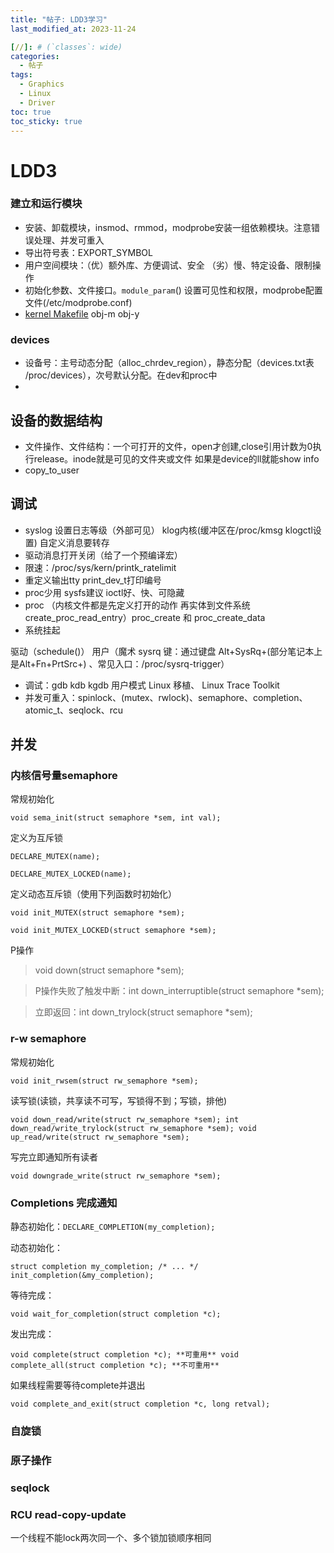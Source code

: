 ```yaml
---
title: "帖子: LDD3学习"
last_modified_at: 2023-11-24

[//]: # (`classes`: wide)
categories:
  - 帖子
tags:
  - Graphics
  - Linux
  - Driver
toc: true
toc_sticky: true
--- 
```


# LDD3

### 建立和运行模块
* 安装、卸载模块，insmod、rmmod，modprobe安装一组依赖模块。注意错误处理、并发可重入
* 导出符号表：EXPORT_SYMBOL
* 用户空间模块：（优）额外库、方便调试、安全 （劣）慢、特定设备、限制操作
* 初始化参数、文件接口。`module_param`() 设置可见性和权限，modprobe配置文件(/etc/modprobe.conf)
* [kernel Makefile](https://github.com/torvalds/linux/blob/master/Documentation/kbuild/makefiles.rst) obj-m obj-y


### devices
* 设备号：主号动态分配（alloc_chrdev_region），静态分配（devices.txt表 /proc/devices），次号默认分配。在dev和proc中
* 


## 设备的数据结构
* 文件操作、文件结构：一个可打开的文件，open才创建,close引用计数为0执行release。inode就是可见的文件夹或文件 如果是device的ll就能show info
* copy_to_user

## 调试
* syslog 设置日志等级（外部可见） klog内核(缓冲区在/proc/kmsg klogctl设置)  自定义消息要转存
* 驱动消息打开关闭（给了一个预编译宏）
* 限速：/proc/sys/kern/printk_ratelimit
* 重定义输出tty print_dev_t打印编号
* proc少用 sysfs建议 ioctl好、快、可隐藏
* proc （内核文件都是先定义打开的动作 再实体到文件系统create_proc_read_entry）proc_create 和 proc_create_data
* 系统挂起 



驱动（schedule()） 用户（魔术 sysrq 键：通过键盘 Alt+SysRq+<command key>(部分笔记本上是Alt+Fn+PrtSrc+<command key>) 、常见入口：/proc/sysrq-trigger）



* 调试：gdb kdb kgdb 用户模式 Linux 移植、 Linux Trace Toolkit 
* 并发可重入：spinlock、(mutex、rwlock)、semaphore、completion、atomic_t、seqlock、rcu

## 并发

### 内核信号量semaphore

常规初始化 

`void sema_init(struct semaphore *sem, int val);`

定义为互斥锁 

`DECLARE_MUTEX(name);`

`DECLARE_MUTEX_LOCKED(name);`

定义动态互斥锁（使用下列函数时初始化）

`void init_MUTEX(struct semaphore *sem);`

`void init_MUTEX_LOCKED(struct semaphore *sem);`

P操作

> void down(struct semaphore *sem);

> P操作失败了触发中断：int down_interruptible(struct semaphore *sem); 

> 立即返回：int down_trylock(struct semaphore *sem);

### r-w semaphore

常规初始化

`void init_rwsem(struct rw_semaphore *sem); `

读写锁(读锁，共享读不可写，写锁得不到；写锁，排他)

`void down_read/write(struct rw_semaphore *sem);
int down_read/write_trylock(struct rw_semaphore *sem);
void up_read/write(struct rw_semaphore *sem);`

写完立即通知所有读者 

`void downgrade_write(struct rw_semaphore *sem);`

### Completions 完成通知

静态初始化：`DECLARE_COMPLETION(my_completion);` 

动态初始化：

`struct completion my_completion;
/* ... */
init_completion(&my_completion);`

等待完成：

`void wait_for_completion(struct completion *c); `

发出完成：

`void complete(struct completion *c); **可重用**
void complete_all(struct completion *c); **不可重用**`

如果线程需要等待complete并退出

`void complete_and_exit(struct completion *c, long retval);`


### 自旋锁

### 原子操作

### seqlock

### RCU read-copy-update

一个线程不能lock两次同一个、多个锁加锁顺序相同
